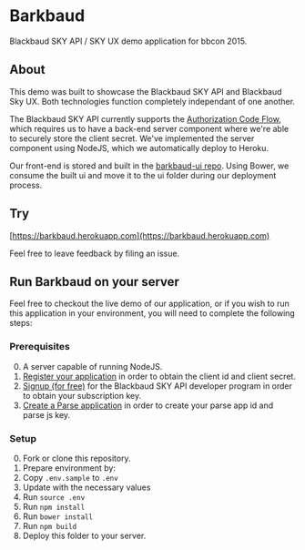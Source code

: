 # Barkbaud

Blackbaud SKY API / SKY UX demo application for bbcon 2015.

## About

This demo was built to showcase the Blackbaud SKY API and Blackbaud Sky UX.  Both technologies function completely independant of one another.  

The Blackbaud SKY API currently supports the [Authorization Code Flow](https://apidocs.nxt.blackbaud-dev.com/docs/authorization/), which requires us to have a back-end server component where we're able to securely store the client secret.  We've implemented the server component using NodeJS, which we automatically deploy to Heroku.

Our front-end is stored and built in the [barkbaud-ui repo](https://github.com/blackbaud/barkbaud-ui).  Using Bower, we consume the built ui and move it to the ui folder during our deployment process.

## Try

[https://barkbaud.herokuapp.com](https://barkbaud.herokuapp.com)

Feel free to leave feedback by filing an issue.

## Run Barkbaud on your server

Feel free to checkout the live demo of our application, or if you wish to run this application in your environment, you will need to complete the following steps:

### Prerequisites

0. A server capable of running NodeJS.
0. [Register your application](https://developer.nxt.blackbaud-dev.com/apps) in order to obtain the client id and client secret.
0. [Signup (for free)](https://developer.nxt.blackbaud-dev.com/) for the Blackbaud SKY API developer program in order to obtain your subscription key.
0. [Create a Parse application](https://parse.com) in order to create your parse app id and parse js key.

### Setup

0. Fork or clone this repository.
0. Prepare environment by:
  0. Copy `.env.sample` to `.env`
  0. Update with the necessary values
  0. Run `source .env`
0. Run `npm install`
0. Run `bower install`
0. Run `npm build`
0. Deploy this folder to your server.
